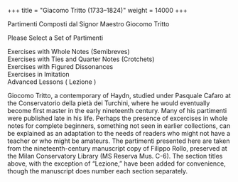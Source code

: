 +++
title = "Giacomo Tritto (1733–1824)"
weight = 14000
+++

Partimenti
Composti dal Signor Maestro Giocomo Tritto

Please Select a Set of Partimenti

Exercises with Whole Notes (Semibreves)  	  
Exercises with Ties and Quarter Notes (Crotchets)  	  
Exercises with Figured Dissonances   	  
Exercises in Imitation   	  
Advanced Lessons ( Lezione )   	  

Giocomo Tritto, a contemporary of Haydn, studied under Pasquale Cafaro at the Conservatorio della pietà dei Turchini, where he would eventually become first master in the early nineteenth century. Many of his partimenti were published late in his life. Perhaps the presence of excercises in whole notes for complete beginners, something not seen in earlier collections, can be explained as an adaptation to the needs of readers who might not have a teacher or who might be amateurs. The partimenti presented here are taken from the nineteenth-century manuscript copy of Filippo Rollo, preserved at the Milan Conservatory Library (MS Reserva Mus. C-6). The section titles above, with the exception of “Lezione,” have been added for convenience, though the manuscript does number each section separately.
